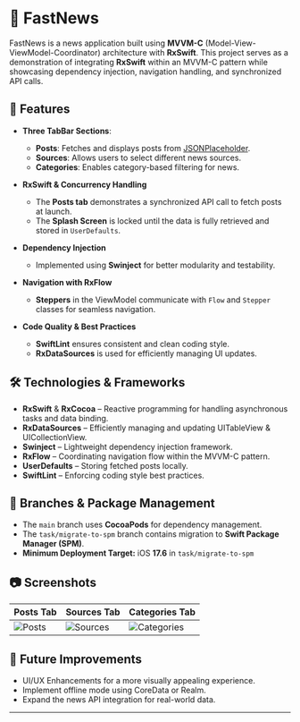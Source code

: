 # 📱 FastNews

FastNews is a news application built using **MVVM-C** (Model-View-ViewModel-Coordinator) architecture with **RxSwift**. This project serves as a demonstration of integrating **RxSwift** within an MVVM-C pattern while showcasing dependency injection, navigation handling, and synchronized API calls.

## 🚀 Features

- **Three TabBar Sections**:
  - **Posts**: Fetches and displays posts from [JSONPlaceholder](https://jsonplaceholder.typicode.com/posts).
  - **Sources**: Allows users to select different news sources.
  - **Categories**: Enables category-based filtering for news.
  
- **RxSwift & Concurrency Handling**
  - The **Posts tab** demonstrates a synchronized API call to fetch posts at launch.
  - The **Splash Screen** is locked until the data is fully retrieved and stored in `UserDefaults`.

- **Dependency Injection**  
  - Implemented using **Swinject** for better modularity and testability.

- **Navigation with RxFlow**  
  - **Steppers** in the ViewModel communicate with `Flow` and `Stepper` classes for seamless navigation.

- **Code Quality & Best Practices**
  - **SwiftLint** ensures consistent and clean coding style.
  - **RxDataSources** is used for efficiently managing UI updates.

## 🛠 Technologies & Frameworks

- **RxSwift** & **RxCocoa** – Reactive programming for handling asynchronous tasks and data binding.
- **RxDataSources** – Efficiently managing and updating UITableView & UICollectionView.
- **Swinject** – Lightweight dependency injection framework.
- **RxFlow** – Coordinating navigation flow within the MVVM-C pattern.
- **UserDefaults** – Storing fetched posts locally.
- **SwiftLint** – Enforcing coding style best practices.

## 📂 Branches & Package Management

- The `main` branch uses **CocoaPods** for dependency management.
- The `task/migrate-to-spm` branch contains migration to **Swift Package Manager (SPM)**.
- **Minimum Deployment Target:** iOS **17.6** in `task/migrate-to-spm` 

## 📷 Screenshots

| Posts Tab | Sources Tab | Categories Tab |
|-----------|------------|---------------|
| ![Posts](https://user-images.githubusercontent.com/11138262/211149982-774a7ad5-979f-44c8-b030-8896cd6c8698.png) | ![Sources](https://user-images.githubusercontent.com/11138262/211149987-2be63252-e497-4486-a566-581666900c46.png) | ![Categories](https://user-images.githubusercontent.com/11138262/211149995-596b1baf-0a65-497e-aa2b-f503eea7cee1.png) |

## 🔧 Future Improvements

- UI/UX Enhancements for a more visually appealing experience.
- Implement offline mode using CoreData or Realm.
- Expand the news API integration for real-world data.

---
